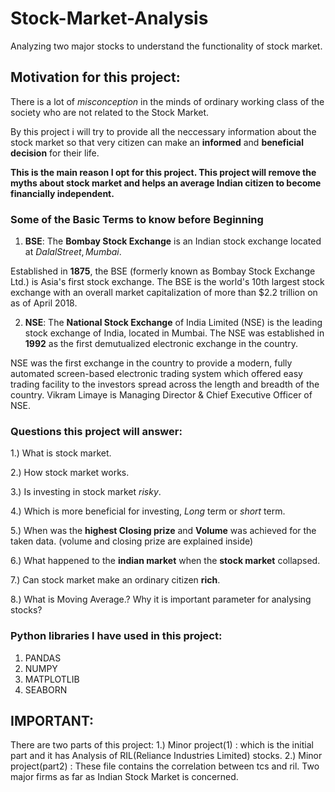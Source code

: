 # Stock-Market-Analysis
Analyzing two major stocks to understand the functionality of stock market. 

## Motivation for this project:

There is a lot of $misconception$ in the minds of ordinary working class of the society who are not related to the Stock Market.

By this project i will try to provide all the neccessary information about the stock market so that very citizen can make an **informed** and **beneficial decision** for their life. 

**This is the main reason I opt for this project. This project will remove the myths about stock market and helps an average Indian citizen to become financially independent.**

### Some of the Basic Terms to know before Beginning

1. **BSE**: The **Bombay Stock Exchange** is an Indian stock exchange located at $Dalal Street, Mumbai$.

Established in **1875**, the BSE (formerly known as Bombay Stock Exchange Ltd.) is Asia's first stock exchange. The BSE is the world's 10th largest stock exchange with an overall market capitalization of more than $2.2 trillion on as of April 2018.



2. **NSE**: The **National Stock Exchange** of India Limited (NSE) is the leading stock exchange of India, located in Mumbai. The NSE was established in **1992** as the first demutualized electronic exchange in the country.

NSE was the first exchange in the country to provide a modern, fully automated screen-based electronic trading system which offered easy trading facility to the investors spread across the length and breadth of the country. Vikram Limaye is Managing Director & Chief Executive Officer of NSE.


### Questions this project will answer:

1.) What is stock market.

2.) How stock market works.

3.) Is investing in stock market $risky$.

4.) Which is more beneficial for investing, $Long$ term or $short$ term.

5.) When was the **highest Closing prize** and **Volume** was achieved for the taken data. (volume and closing prize are explained inside)

6.) What happened to the **indian market** when the **stock market** collapsed.

7.) Can stock market make an ordinary citizen **rich**.

8.) What is Moving Average.? Why it is important parameter for analysing stocks?



### Python libraries I have used in this project:
1. PANDAS
2. NUMPY
3. MATPLOTLIB
4. SEABORN



## IMPORTANT: 
There are two parts of this project:
1.) Minor project(1) : which is the initial part and it has Analysis of RIL(Reliance Industries Limited) stocks.
2.) Minor project(part2) : These file contains the correlation between tcs and ril. Two major firms as far as Indian Stock Market is concerned.

                  
